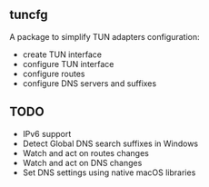 ## tuncfg

A package to simplify TUN adapters configuration:
* create TUN interface
* configure TUN interface
* configure routes
* configure DNS servers and suffixes

## TODO

* IPv6 support
* Detect Global DNS search suffixes in Windows
* Watch and act on routes changes
* Watch and act on DNS changes
* Set DNS settings using native macOS libraries
